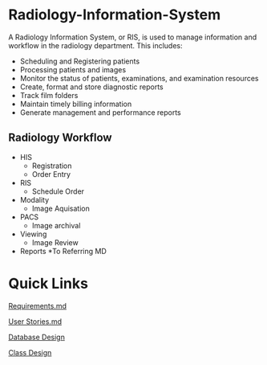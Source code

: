 # Radiology-Information-System
A Radiology Information System, or RIS, is used to manage information and workflow in the radiology department. This includes:
- Scheduling and Registering patients
- Processing patients and images
- Monitor the status of patients, examinations, and examination resources
- Create, format and store diagnostic reports
- Track film folders
- Maintain timely billing information
- Generate management and performance reports

## Radiology Workflow
* HIS
  * Registration
  * Order Entry
* RIS
  * Schedule Order
* Modality
  * Image Aquisation
* PACS
  * Image archival
* Viewing
  * Image Review
* Reports
  *To Referring MD
  
# Quick Links
[Requirements.md](https://github.com/101josh10/Radiology-Information-System/blob/master/Requirements.md)

[User Stories.md](https://github.com/101josh10/Radiology-Information-System/blob/master/User%20Stories.md)

[Database Design](https://github.com/101josh10/Radiology-Information-System/tree/master/Database%20Design)

[Class Design](https://github.com/101josh10/Radiology-Information-System/tree/master/Class%20Design)
